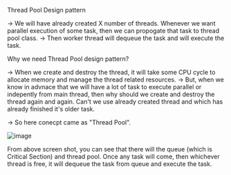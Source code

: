 Thread Pool Design pattern

-> We will have already created X number of threads. Whenever we want parallel execution of some task, 
    then we can propogate that task to thread pool class.
-> Then worker thread will dequeue the task and will execute the task.

Why we need Thread Pool design pattern?

-> When we create and destroy the thread, it will take some CPU cycle to allocate memory and manage the thread related resources.
-> But, when we know in advnace that we will have a lot of task to execute parallel or indepently from main thread, then why should we
   create and destroy the thread again and again. Can't we use already created thread and which has already finished it's older task.

-> So here conecpt came as "Thread Pool".

![image](https://github.com/DevJaimitGandhi/ThreadPoolDesignPattern/assets/170311948/b50afe83-9901-44af-a70b-a67d4a4c5b8e)

From above screen shot, you can see that there will the queue (which is Critical Section) and thread pool.
Once any task will come, then whichever thread is free, it will dequeue the task from queue and execute the task.


